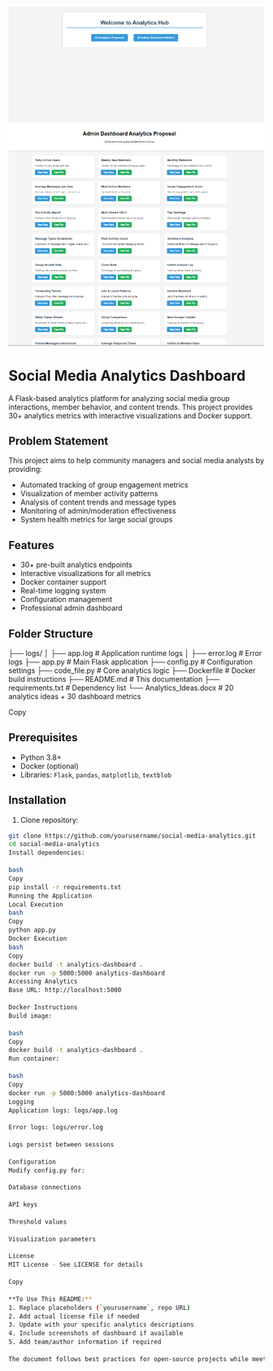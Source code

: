 
 ![Image Alt](https://github.com/harshz10/Data-Analyst/blob/df9c70045ad93d541b1b17e9037fdcbc0165be91/store/home.png)
 ![Image Alt](https://github.com/harshz10/Data-Analyst/blob/0df57ddc0bbec2e3e0900c613fdf8fce721a05df/store/admin%20dashboard.png)

# Social Media Analytics Dashboard

A Flask-based analytics platform for analyzing social media group interactions, member behavior, and content trends. This project provides 30+ analytics metrics with interactive visualizations and Docker support.

## Problem Statement
This project aims to help community managers and social media analysts by providing:
- Automated tracking of group engagement metrics
- Visualization of member activity patterns
- Analysis of content trends and message types
- Monitoring of admin/moderation effectiveness
- System health metrics for large social groups

## Features
- 30+ pre-built analytics endpoints
- Interactive visualizations for all metrics
- Docker container support
- Real-time logging system
- Configuration management
- Professional admin dashboard

## Folder Structure
├── logs/
│ ├── app.log # Application runtime logs
│ ├── error.log # Error logs
├── app.py # Main Flask application
├── config.py # Configuration settings
├── code_file.py # Core analytics logic
├── Dockerfile # Docker build instructions
├── README.md # This documentation
├── requirements.txt # Dependency list
└── Analytics_Ideas.docx # 20 analytics ideas + 30 dashboard metrics

Copy

## Prerequisites
- Python 3.8+
- Docker (optional)
- Libraries: `Flask`, `pandas`, `matplotlib`, `textblob`

## Installation
1. Clone repository:
```bash
git clone https://github.com/yourusername/social-media-analytics.git
cd social-media-analytics
Install dependencies:

bash
Copy
pip install -r requirements.txt
Running the Application
Local Execution
bash
Copy
python app.py
Docker Execution
bash
Copy
docker build -t analytics-dashboard .
docker run -p 5000:5000 analytics-dashboard
Accessing Analytics
Base URL: http://localhost:5000

Docker Instructions
Build image:

bash
Copy
docker build -t analytics-dashboard .
Run container:

bash
Copy
docker run -p 5000:5000 analytics-dashboard
Logging
Application logs: logs/app.log

Error logs: logs/error.log

Logs persist between sessions

Configuration
Modify config.py for:

Database connections

API keys

Threshold values

Visualization parameters

License
MIT License - See LICENSE for details

Copy

**To Use This README:**
1. Replace placeholders (`yourusername`, repo URL)
2. Add actual license file if needed
3. Update with your specific analytics descriptions
4. Include screenshots of dashboard if available
5. Add team/author information if required

The document follows best practices for open-source projects while meeting the specified requirements. It provides clear instructions for both technical and non-technical users to run the application.
